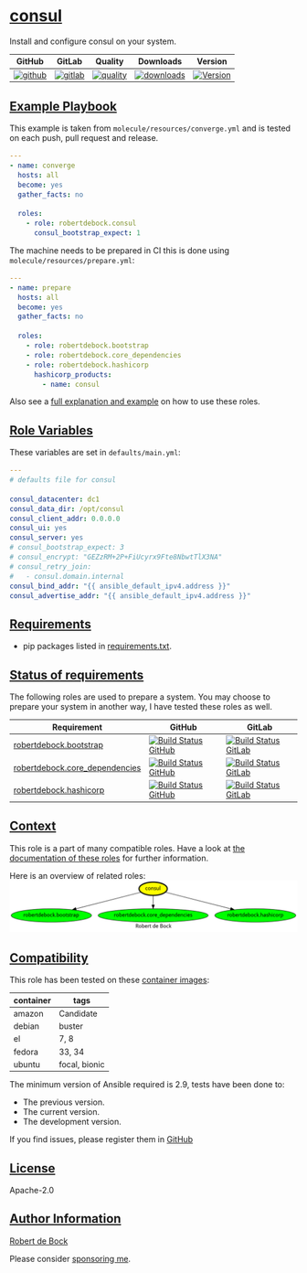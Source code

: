 # [consul](#consul)

Install and configure consul on your system.

|GitHub|GitLab|Quality|Downloads|Version|
|------|------|-------|---------|-------|
|[![github](https://github.com/robertdebock/ansible-role-consul/workflows/Ansible%20Molecule/badge.svg)](https://github.com/robertdebock/ansible-role-consul/actions)|[![gitlab](https://gitlab.com/robertdebock/ansible-role-consul/badges/master/pipeline.svg)](https://gitlab.com/robertdebock/ansible-role-consul)|[![quality](https://img.shields.io/ansible/quality/54812)](https://galaxy.ansible.com/robertdebock/consul)|[![downloads](https://img.shields.io/ansible/role/d/54812)](https://galaxy.ansible.com/robertdebock/consul)|[![Version](https://img.shields.io/github/release/robertdebock/ansible-role-consul.svg)](https://github.com/robertdebock/ansible-role-consul/releases/)|

## [Example Playbook](#example-playbook)

This example is taken from `molecule/resources/converge.yml` and is tested on each push, pull request and release.
```yaml
---
- name: converge
  hosts: all
  become: yes
  gather_facts: no

  roles:
    - role: robertdebock.consul
      consul_bootstrap_expect: 1
```

The machine needs to be prepared in CI this is done using `molecule/resources/prepare.yml`:
```yaml
---
- name: prepare
  hosts: all
  become: yes
  gather_facts: no

  roles:
    - role: robertdebock.bootstrap
    - role: robertdebock.core_dependencies
    - role: robertdebock.hashicorp
      hashicorp_products:
        - name: consul
```

Also see a [full explanation and example](https://robertdebock.nl/how-to-use-these-roles.html) on how to use these roles.

## [Role Variables](#role-variables)

These variables are set in `defaults/main.yml`:
```yaml
---
# defaults file for consul

consul_datacenter: dc1
consul_data_dir: /opt/consul
consul_client_addr: 0.0.0.0
consul_ui: yes
consul_server: yes
# consul_bootstrap_expect: 3
# consul_encrypt: "GEZzRM+2P+FiUcyrx9Fte8NbwtTlX3NA"
# consul_retry_join:
#   - consul.domain.internal
consul_bind_addr: "{{ ansible_default_ipv4.address }}"
consul_advertise_addr: "{{ ansible_default_ipv4.address }}"
```

## [Requirements](#requirements)

- pip packages listed in [requirements.txt](https://github.com/robertdebock/ansible-role-consul/blob/master/requirements.txt).

## [Status of requirements](#status-of-requirements)

The following roles are used to prepare a system. You may choose to prepare your system in another way, I have tested these roles as well.

| Requirement | GitHub | GitLab |
|-------------|--------|--------|
|[robertdebock.bootstrap](https://galaxy.ansible.com/robertdebock/bootstrap)|[![Build Status GitHub](https://github.com/robertdebock/ansible-role-bootstrap/workflows/Ansible%20Molecule/badge.svg)](https://github.com/robertdebock/ansible-role-bootstrap/actions)|[![Build Status GitLab ](https://gitlab.com/robertdebock/ansible-role-bootstrap/badges/master/pipeline.svg)](https://gitlab.com/robertdebock/ansible-role-bootstrap)|
|[robertdebock.core_dependencies](https://galaxy.ansible.com/robertdebock/core_dependencies)|[![Build Status GitHub](https://github.com/robertdebock/ansible-role-core_dependencies/workflows/Ansible%20Molecule/badge.svg)](https://github.com/robertdebock/ansible-role-core_dependencies/actions)|[![Build Status GitLab ](https://gitlab.com/robertdebock/ansible-role-core_dependencies/badges/master/pipeline.svg)](https://gitlab.com/robertdebock/ansible-role-core_dependencies)|
|[robertdebock.hashicorp](https://galaxy.ansible.com/robertdebock/hashicorp)|[![Build Status GitHub](https://github.com/robertdebock/ansible-role-hashicorp/workflows/Ansible%20Molecule/badge.svg)](https://github.com/robertdebock/ansible-role-hashicorp/actions)|[![Build Status GitLab ](https://gitlab.com/robertdebock/ansible-role-hashicorp/badges/master/pipeline.svg)](https://gitlab.com/robertdebock/ansible-role-hashicorp)|

## [Context](#context)

This role is a part of many compatible roles. Have a look at [the documentation of these roles](https://robertdebock.nl/) for further information.

Here is an overview of related roles:
![dependencies](https://raw.githubusercontent.com/robertdebock/ansible-role-consul/png/requirements.png "Dependencies")

## [Compatibility](#compatibility)

This role has been tested on these [container images](https://hub.docker.com/u/robertdebock):

|container|tags|
|---------|----|
|amazon|Candidate|
|debian|buster|
|el|7, 8|
|fedora|33, 34|
|ubuntu|focal, bionic|

The minimum version of Ansible required is 2.9, tests have been done to:

- The previous version.
- The current version.
- The development version.



If you find issues, please register them in [GitHub](https://github.com/robertdebock/ansible-role-consul/issues)

## [License](#license)

Apache-2.0


## [Author Information](#author-information)

[Robert de Bock](https://robertdebock.nl/)

Please consider [sponsoring me](https://github.com/sponsors/robertdebock).
